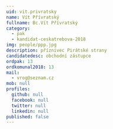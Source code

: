 ```yaml
---
uid: vit.privratsky
name: Vít Přívratský
fullname: Bc.Vít Přívratský
category:
  - pak
  - kandidat-ceskatrebova-2018
img: people/ppp.jpg
description: příznivec Pirátské strany
candidatedesc: obchodní zástupce
ordpak: 13
ordkomunal2018: 13
mail:
  - vrog@seznam.cz
mob: null
profiles:
  github: null
  facebook: null
  twitter: null
  linkedin: null
published: false
---
```


